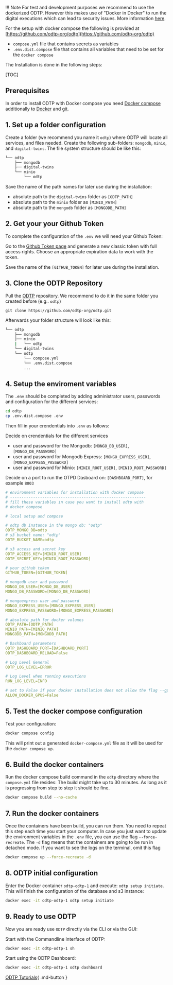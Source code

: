 !!! Note
    For test and development purposes we recommend to use the dockerized ODTP.
    However this makes use of "Docker in Docker" to run the digital executions which can lead to security issues. More information [here](https://jpetazzo.github.io/2015/09/03/do-not-use-docker-in-docker-for-ci/).

For the setup with docker compose the following is provided at [https://github.com/odtp-org/odtp](https://github.com/odtp-org/odtp)

- `compose.yml` file that contains secrets as variables
- `.env.dist.compose` file that contains all variables that need to be set for the `docker compose`

The Installation  is done in the following steps:

[TOC]

## Prerequisites

In order to install ODTP with Docker compose you need [Docker compose](https://docs.docker.com/compose/install/) additionally to [Docker](https://www.docker.com/) and [git](https://git-scm.com/).

## 1. Set up a folder configuration

Create a folder (we recommend you name it `odtp`) where ODTP will locate all services, and files needed.
Create the following sub-folders: `mongodb`, `minio`, and `digital-twins`.
The file system structure should be like this:

```bash
└── odtp
    ├── mongodb
    ├── digital-twins
    └── minio
        └── odtp
```

Save the name of the path names for later use during the installation:

- absolute path to the `digital-twins` folder as `[ODTP_PATH]`
- absolute path to the `minio` folder as `[MINIO_PATH]`
- absolute path to the `mongodb` folder as `[MONGODB_PATH]`

## 2. Get your your Github Token

To complete the configuration of the `.env` we will need your Github Token:

Go to the [Github Token page](https://github.com/settings/tokens) and generate a new classic token with full access rights.
Choose an appropriate expiration data to work with the token.

Save the name of the `[GITHUB_TOKEN]` for later use during the installation.

## 3. Clone the ODTP Repository

Pull the [ODTP](https://github.com/odtp-org/odtp/tree/main) repository.
We recommend to do it in the same folder you created before (e.g.. `odtp`)

```
git clone https://github.com/odtp-org/odtp.git
```

Afterwards your folder structure will look like this:

```bash
└── odtp
    ├── mongodb
    ├── minio
    |   └── odtp
    └── digital-twins
    └── odtp
        └── compose.yml
        └── .env.dist.compose
        ...
```

## 4. Setup the enviroment variables

The `.env` should be completed by adding administrator users, passwords and configuration for the different services:

```bash
cd odtp
cp .env.dist.compose .env
```

Then fill in your crendentials into `.env` as follows:

Decide on crendentials for the different services

- user and password for the Mongodb: `[MONGO_DB_USER]`, `[MONGO_DB_PASSWORD]`
- user and password for Mongodb Express: `[MONGO_EXPRESS_USER]`, `[MONGO_EXPRESS_PASSWORD]`
- user and password for Minio: `[MINIO_ROOT_USER]`, `[MINIO_ROOT_PASSWORD]`

Decide on a port to run the OTPD Dasboard on: `[DASHBOARD_PORT]`, for example `8003`

```yaml
# environment variables for installation with docker compose
# -----------------------------------------------------------
# fill these variables in case you want to install odtp with
# docker compose

# local setup and compose

# odtp db instance in the mongo db: "odtp"
ODTP_MONGO_DB=odtp
# s3 bucket name: "odtp"
ODTP_BUCKET_NAME=odtp

# s3 access and secret key
ODTP_ACCESS_KEY=[MINIO_ROOT_USER]
ODTP_SECRET_KEY=[MINIO_ROOT_PASSWORD]

# your github token
GITHUB_TOKEN=[GITHUB_TOKEN]

# mongodb user and password
MONGO_DB_USER=[MONGO_DB_USER]
MONGO_DB_PASSWORD=[MONGO_DB_PASSWORD]

# mongoexpress user and password
MONGO_EXPRESS_USER=[MONGO_EXPRESS_USER]
MONGO_EXPRESS_PASSWORD=[MONGO_EXPRESS_PASSWORD]

# absolute path for docker volumes
ODTP_PATH=[ODTP_PATH]
MINIO_PATH=[MINIO_PATH]
MONGODB_PATH=[MONGODB_PATH]

# Dashboard parameters
ODTP_DASHBOARD_PORT=[DASHBOARD_PORT]
ODTP_DASHBOARD_RELOAD=False

# Log Level General
ODTP_LOG_LEVEL=ERROR

# Log Level when running executions
RUN_LOG_LEVEL=INFO

# set to False if your docker installation does not allow the flag --gpus all
ALLOW_DOCKER_GPUS=False
```

## 5. Test the docker compose configuration

Test your configuration:

```bash
docker compose config
```

This will print out a generated `docker-compose.yml` file as it will be
used for the `docker compose up`.

## 6. Build the docker containers

Run the docker compose build command in the `odtp` directory where the `compose.yml` file resides:
The build might take up to 30 minutes. As long as it is progressing from step to step it should be fine.

```bash
docker compose build --no-cache
```

## 7. Run the docker containers

Once the containers have been build, you can run them. You need to repeat this step each time you start your computer.
In case you just want to update the environment variables in the `.env` file, you can use the flag `--force-recreate`.
The `-d` flag means that the containers are going to be run in detached mode. If you want to see the logs on the terminal, omit this flag

```bash
docker compose up --force-recreate -d
```

## 8. ODTP initial configuration

Enter the Docker container `odtp-odtp-1` and execute: `odtp setup initiate`. This will finish the configuration of the database and s3 instance:

```bash
docker exec -it odtp-odtp-1 odtp setup initiate
```

## 9. Ready to use ODTP

Now you are ready use `ODTP` directly via the CLI or via the GUI:

Start with the Commandline Interface of ODTP:

```bash
docker exec -it odtp-odtp-1 sh
```

Start using the ODTP Dashboard:

```bash
docker exec -it odtp-odtp-1 odtp dashboard
```

[ODTP Tutorials](../tutorials/index.md){ .md-button }

